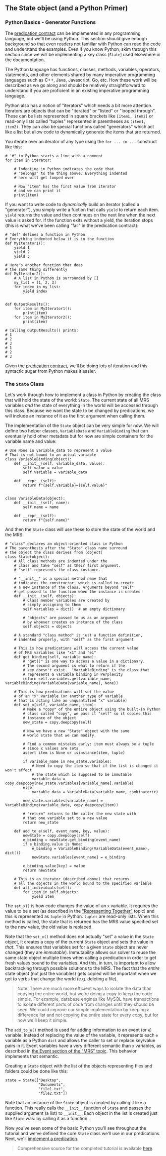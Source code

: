 ## The State object (and a Python Primer)
### Python Basics - Generator Functions
The [predication contract](pxint0010PredicationContract) can be implemented in any programming language, but we'll be using Python. This section should give enough background so that even readers not familiar with Python can read the code and understand the examples. Even if you know Python, skim through this section since we will be implementing a key class (`State`) used elsewhere in the documentation.

The Python language has functions, classes, methods, variables, operators, statements, and other elements shared by many imperative programming languages such as C++, Java, Javascript, Go, etc. How these work will be described as we go along and should be relatively straightforward to understand if you are proficient in an existing imperative programming language. 

Python also has a notion of "iterators" which needs a bit more attention. Iterators are objects that can be "iterated" or "listed" or "looped through". These can be lists represented in square brackets like `[item1, item2]` or read-only lists called "tuples" represented in parentheses as `(item1, item2)`. They can also be special functions called "generators" which act like a list but allow code to dynamically generate the items that are returned.    

You iterate over an iterator of any type using the `for ... in ...` construct like this:

~~~
# '#" in Python starts a line with a comment
for item in iterator:

    # Indenting in Python indicates the code that
    # "belongs" to the thing above. Everything indented
    # here will get looped over

    # Now "item" has the first value from iterator
    # and we can print it
    print(item)
~~~

If you want to write code to *dynamically* build an iterator (called a "generator"), you simply write a fuction that calls `yield` to return each item. `yield` returns the value and then continues on the next line when the next value is asked for. If the function exits without a yield, the iteration stops (this is what we've been calling "fail" in the predication contract):

~~~
# "def" defines a function in Python
# Everything indented below it is in the function
def MyIterator1():
    yield 1
    yield 2
    yield 3

# Here's another function that does
# the same thing differently
def MyIterator2():
    # A list in Python is surrounded by []
    my_list = [1, 2, 3]
    for index in my_list:
        yield index


def OutputResults():
    for item in MyIterator1():
        print(item)
    for item in MyIterator2():
        print(item)

# Calling OutputResults() prints:
# 1
# 2
# 3
# 1
# 2
# 3
~~~

Given the [predication contract](pxint0010PredicationContract), we'll be doing lots of iteration and this syntactic sugar from Python makes it easier. 

### The `State` Class
Let's work through how to implement a class in Python by creating the class that will hold the state of the world: `State`. The current state of all MRS variables *and* the state of everything in the world will be accessed through this class. Because we want the state to be changed by predications, we will include an instance of it as the first argument when calling them. 

The implementation of the `State` object can be very simple for now. We will define two helper classes, `VariableData` and `VariableBinding` that can eventually hold other metadata but for now are simple containers for the variable name and value:

~~~
# Use None in variable_data to represent a value
# That is not bound to an actual variable
class VariableBinding(object):
    def __init__(self, variable_data, value):
        self.value = value
        self.variable = variable_data

    def __repr__(self):
        return f"{self.variable}={self.value}"


class VariableData(object):
    def __init__(self, name):
        self.name = name

    def __repr__(self):
        return f"{self.name}"
~~~

And then the `State` class will use these to store the state of the world and the MRS:

~~~
# "class" declares an object-oriented class in Python
# The parenthesis after the "State" class name surround
# the object the class derives from (object)
class State(object):
    # All class methods are indented under the
    # class and take "self" as their first argument.
    # "self" represents the class instance.

    # "__init__" is a special method name that
    # indicates the constructor, which is called to create
    # a new instance of the class. Arguments beyond "self"
    # get passed to the function when the instance is created
    def __init__(self, objects):
        # Class member variables are created by
        # simply assigning to them
        self.variables = dict()  # an empty dictionary

        # "objects" are passed to us as an argument
        # by whoever creates an instance of the class
        self.objects = objects

    # A standard "class method" is just a function definition,
    # indented properly, with "self" as the first argument

    # This is how predications will access the current value
    # of MRS variables like "x1" and "e1"
    def get_binding(self, variable_name):
        # "get()" is one way to access a value in a dictionary.
        # The second argument is what to return if the
        # key doesn't exist.  "VariableBinding" is the class that 
        # represents a variable binding in Perplexity
        return self.variables.get(variable_name, VariableBinding(VariableData(variable_name), None))

    # This is how predications will set the value
    # of an "x" variable (or another type of variable
    # that is acting like an unquantified "x" variable)
    def set_x(self, variable_name, item):
        # Make a *copy* of the entire object using the built-in Python
        # class called "copy", we pass it "self" so it copies this
        # instance of the object
        new_state = copy.deepcopy(self)

        # Now we have a new "State" object with the same
        # world state that we can modify.

        # Find a common mistakes early: item must always be a tuple
        # since x values are sets
        assert item is None or isinstance(item, tuple)

        if variable_name in new_state.variables:
            # Need to copy the item so that if the list is changed it won't affect
            # the state which is supposed to be immutable
            variable_data = copy.deepcopy(new_state.variables[variable_name].variable)
        else:
            variable_data = VariableData(variable_name, combinatoric)

        new_state.variables[variable_name] = VariableBinding(variable_data, copy.deepcopy(item))

        # "return" returns to the caller the new state with
        # that one variable set to a new value
        return new_state

    def add_to_e(self, event_name, key, value):
        newState = copy.deepcopy(self)
        e_binding = newState.get_binding(event_name)
        if e_binding.value is None:
            e_binding = VariableBinding(VariableData(event_name), dict())
            newState.variables[event_name] = e_binding

        e_binding.value[key] = value
        return newState

    # This is an iterator (described above) that returns
    # all the objects in the world bound to the specified variable
    def all_individuals(self):
        for item in self.objects:
            yield item
~~~

The `set_x()` is how code changes the value of an `x` variable. It requires the value to be a set (as described in the ["Representing Together"](../devcon/devcon0020MRSSolverSets) topic) and this is represented as `tuple` in Python. `tuples` are read-only lists. When this method is called, the state that is returned has the MRS value specified set to the new value, the old value is replaced.

Note that the `set_x()` method does not actually "set" a value in the `State` object, it creates a copy of the current `State` object and sets the value in *that*.  This ensures that variables set for a given `State` object are never changed (they are *immutable*). Immutability allows our solver to reuse the same state object multiple times when calling a predication in order to get fresh values bound to the variables. And this, in turn, is important to allow backtracking through possible solutions to the MRS. The fact that the *entire* state object (not just the variables) gets copied will be important when we get to verbs that change the world (e.g. deleting a file). 

> Note: There are much more efficient ways to isolate the data than copying the entire world, but we're doing a copy to keep the code simple. For example, database engines like MySQL have transactions to isolate different parts of code from changes until they should be seen. We could improve our simple implementation by keeping a difference list and not copying the entire state for every copy, but for now we'll keep it simple.

The `add_to_e()` method is used for adding information to an event (or `e`) variable. Instead of replacing the value of the variable, it represents each `e` variable as a Python `dict` and allows the caller to set or replace key/value pairs in it. Event variables have a very different semantic than `x` variables, as described in [the Event section of the "MRS" topic](../mrscon/devhowto0010MRS#e-event-variables). This behavior implements that semantic.

Creating a `State` object with the list of the objects representing files and folders could be done like this:

~~~
state = State(["Desktop", 
               "Documents", 
               "file1.txt", 
               "file2.txt"])
~~~

Note that an instance of the `State` object is created by calling it like a function. This really calls the `__init__` function of `State` and passes the supplied argument (a list) to `__init__`. Each object in the list is created just like `State` was: by calling it as a function.

Now you've seen some of the basic Python you'll see throughout the tutorial and we've defined the core `State` class we'll use in our predications.  Next, we'll [implement a predication](pxint0030ImplementPredication).

> Comprehensive source for the completed tutorial is available [here](https://github.com/EricZinda/Perplexity).
